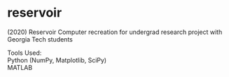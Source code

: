 # reservoir
(2020) Reservoir Computer recreation for undergrad research project with Georgia Tech students

Tools Used:  
Python (NumPy, Matplotlib, SciPy)  
MATLAB
